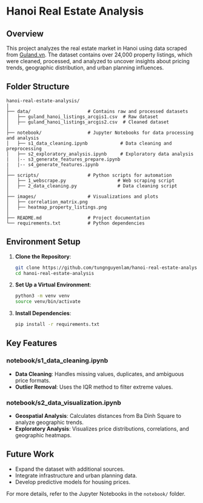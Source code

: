 # Hanoi Real Estate Analysis

## Overview

This project analyzes the real estate market in Hanoi using data scraped from [Guland.vn](https://guland.vn). The dataset contains over 24,000 property listings, which were cleaned, processed, and analyzed to uncover insights about pricing trends, geographic distribution, and urban planning influences.

## Folder Structure

```
hanoi-real-estate-analysis/
│
├── data/                     # Contains raw and processed datasets
│   ├── guland_hanoi_listings_arcgis1.csv  # Raw dataset
│   ├── guland_hanoi_listings_arcgis2.csv  # Cleaned dataset
│
├── notebook/                 # Jupyter Notebooks for data processing and analysis
│   ├── s1_data_cleaning.ipynb            # Data cleaning and preprocessing
│   ├── s2_exploratory_analysis.ipynb     # Exploratory data analysis
|   |-- s3_generate_features_prepare.ipynb
|   |-- s4_generate_features.ipynb
│
├── scripts/                  # Python scripts for automation
│   ├── 1_webscrape.py                   # Web scraping script
│   ├── 2_data_cleaning.py               # Data cleaning script
│
├── images/                   # Visualizations and plots
│   ├── correlation_matrix.png
│   ├── heatmap_property_listings.png
│
├── README.md                 # Project documentation
└── requirements.txt          # Python dependencies
```

## Environment Setup

1. **Clone the Repository**:

   ```bash
   git clone https://github.com/tungnguyenlam/hanoi-real-estate-analysis.git
   cd hanoi-real-estate-analysis
   ```

2. **Set Up a Virtual Environment**:

   ```bash
   python3 -m venv venv
   source venv/bin/activate
   ```

3. **Install Dependencies**:

   ```bash
   pip install -r requirements.txt
   ```

## Key Features

### notebook/s1_data_cleaning.ipynb

- **Data Cleaning**: Handles missing values, duplicates, and ambiguous price formats.
- **Outlier Removal**: Uses the IQR method to filter extreme values.

### notebook/s2_data_visualization.ipynb

- **Geospatial Analysis**: Calculates distances from Ba Dinh Square to analyze geographic trends.
- **Exploratory Analysis**: Visualizes price distributions, correlations, and geographic heatmaps.

## Future Work

- Expand the dataset with additional sources.
- Integrate infrastructure and urban planning data.
- Develop predictive models for housing prices.

For more details, refer to the Jupyter Notebooks in the `notebook/` folder.

```

```
